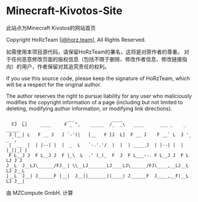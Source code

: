 # Minecraft-Kivotos-Site

此站点为Minecraft Kivotos的网站首页

Copyright HoRzTeam [i@horz.team], All Rights Reserved.

如需使用本项目源代码，请保留HoRzTeam的署名，这将是对原作者的尊重。
对于任何恶意修改页面的版权信息（包括不限于删除、修改作者信息、修改链接指向）的用户，作者保留对其追究责任的权利。

If you use this source code, please keep the 
signature of HoRzTeam, which will be a respect for the original author.

The author reserves the right to pursue liability for any user who maliciously modifies the copyright information of a page 
(including but not limited to deleting, modifying author information, or modifying link directions).

       _  _                ___              ____                                 
      FJ  L]     ____     F _ ",    _____  /_  _\   ____      ___ _    _ _____   
     J |__| L   F __ J   J `-'(|   [__   F [J  L]  F __ J    F __` L  J '_  _ `, 
     |  __  |  | |--| |  |  _  L   `-.'.'/  |  |  | _____J  | |--| |  | |_||_| | 
     F L__J J  F L__J J  F |_\  L  .' (_(_  F  J  F L___--. F L__J J  F L LJ J J 
    J__L  J__LJ\______/FJ__| \\__LJ_______LJ____LJ\______/FJ\____,__LJ__L LJ J__L
    |__L  J__| J______F |__|  J__||_______||____| J______F  J____,__F|__L LJ J__|

由 MZCompute GmbH. 计算